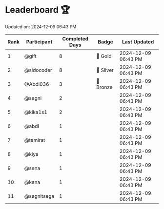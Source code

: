 # Leaderboard 🏆

Updated on: 2024-12-09 06:43 PM

| Rank | Participant       | Completed Days | Badge      | Last Updated         |
|------|-------------------|----------------|------------|----------------------|
| 1    | @gift             | 8              | 🏅 Gold     | 2024-12-09 06:43 PM |
| 2    | @sidocoder        | 8              | 🥈 Silver   | 2024-12-09 06:43 PM |
| 3    | @Abdi036          | 3              | 🥉 Bronze   | 2024-12-09 06:43 PM |
| 4    | @segni            | 2              |            | 2024-12-09 06:43 PM |
| 5    | @kika1s1          | 2              |            | 2024-12-09 06:43 PM |
| 6    | @abdi             | 1              |            | 2024-12-09 06:43 PM |
| 7    | @tamirat          | 1              |            | 2024-12-09 06:43 PM |
| 8    | @kiya             | 1              |            | 2024-12-09 06:43 PM |
| 9    | @sena             | 1              |            | 2024-12-09 06:43 PM |
| 10   | @kena             | 1              |            | 2024-12-09 06:43 PM |
| 11   | @segnitsega       | 1              |            | 2024-12-09 06:43 PM |
